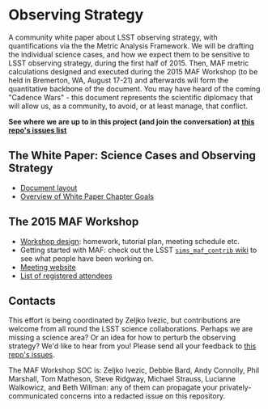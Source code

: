 # Observing Strategy

A community white paper about LSST observing strategy, with quantifications via the the Metric Analysis Framework. We will be drafting the individual science cases, and how we expect them to be sensitive to LSST observing strategy, during the first half of 2015. Then, MAF metric calculations designed and executed during the 2015 MAF Workshop (to be held in Bremerton, WA, August 17-21) and afterwards will form the quantitative backbone of the document. You may have heard of the coming  "Cadence Wars" - this document represents the scientific diplomacy that will allow us, as a community, to avoid, or at least manage, that conflict.

**See where we are up to in this project (and join the conversation) at [this repo's issues list](https://github.com/LSSTScienceCollaborations/ObservingStrategy/issues)**

## The White Paper: Science Cases and Observing Strategy

* [Document layout](https://github.com/LSSTScienceCollaborations/ObservingStrategy/blob/master/whitepaper/notes/whitepaper-design.md)
* [Overview of White Paper Chapter Goals](https://github.com/LSSTScienceCollaborations/ObservingStrategy/blob/master/whitepaper/notes/chapter-template.md)

## The 2015 MAF Workshop 

* [Workshop design](https://github.com/LSSTScienceCollaborations/ObservingStrategy/blob/master/workshop/notes/design.md): homework, tutorial plan, meeting schedule etc.
* Getting started with MAF: check out the LSST [`sims_maf_contrib` wiki](https://github.com/LSST-nonproject/sims_maf_contrib/wiki) to see what people have been working on.
* [Meeting website](http://lsstsciencecollaborations.github.io/ObservingStrategy/)
* [List of registered attendees](https://project.lsst.org/meetings/lsst2015/cadence-registrations)

## Contacts

This effort is being coordinated by Zeljko Ivezic, but contributions are welcome from all round the LSST science collaborations. Perhaps we are missing a science area? Or an idea for how to perturb the observing strategy? We'd like to hear from you! Please send all your feedback to [this repo's issues](https://github.com/LSSTScienceCollaborations/ObservingStrategy/issues/new).

The MAF Workshop SOC is: Zeljko Ivezic, Debbie Bard, Andy Connolly, Phil Marshall, Tom Matheson, Steve Ridgway, Michael Strauss, Lucianne Walkowicz, and Beth Willman: any of them can propagate your privately-communicated concerns into a redacted issue on this repository.

